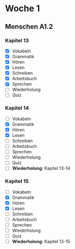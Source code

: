 # Woche 1

## Menschen A1.2

### Kapitel 13
- [X] Vokabeln
- [X] Grammatik
- [X] Hören
- [X] Lesen
- [X] Schreiben
- [x] Arbeitsbuch
- [X] Sprechen
- [ ] Wiederholung
- [ ] Quiz

### Kapitel 14
- [ ] Vokabeln
- [x] Grammatik
- [x] Hören
- [x] Lesen
- [ ] Schreiben
- [ ] Arbeitsbuch
- [ ] Sprechen
- [ ] Wiederholung
- [ ] Quiz
- [ ] **Wiederholung**: Kapitel 13-14

### Kapitel 15
- [ ] Vokabeln
- [X] Grammatik
- [X] Hören
- [X] Lesen
- [ ] Schreiben
- [ ] Arbeitsbuch
- [ ] Sprechen
- [ ] Wiederholung
- [ ] Quiz
- [ ] **Wiederholung**: Kapitel 13-15
